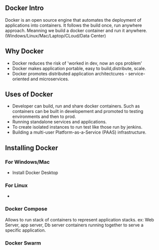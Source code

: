 ## Docker Intro
Docker is an open source engine that automates the deployment of applications into containers.
It follows the build once, run anywhere approach. Meanning we build a docker container and run it anywhere.(Windows/Linux/Mac/Laptop/CLoud/Data Center)

## Why Docker
 - Docker reduces the risk of 'worked in dev, now an ops problem'
 - Docker makes application portable, easy to build,distribute, scale.
 - Docker promotes distributed application architectcures - service-oriented and microservices.


## Uses of Docker
- Developer can build, run and share docker containers. Such as containers can be built in developement and promoted to testing environments and then to prod.
- Running standalone services and applications.
- To create isolated instances to run test like those run by jenkins.
- Building a multi-user Platform-as-a-Service (PAAS) infrastructure.

## Installing Docker

### For Windows/Mac
- Install Docker Desktop

### For Linux
- 

### Docker Compose
Allows to run stack of containers to represent application stacks. ex: Web Server, app server, Db server containers running together to serve a specific application.

### Docker Swarm
